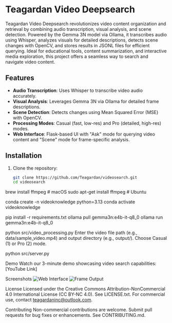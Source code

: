 # Teagardan Video Deepsearch

Teagardan Video Deepsearch revolutionizes video content organization and retrieval by combining audio transcription, visual analysis, and scene detection. Powered by the Gemma 3N model via Ollama, it transcribes audio using Whisper, analyzes visuals for detailed descriptions, detects scene changes with OpenCV, and stores results in JSONL files for efficient querying. Ideal for educational tools, content summarization, and interactive media exploration, this project offers a seamless way to search and navigate video content.

## Features
- **Audio Transcription**: Uses Whisper to transcribe video audio accurately.
- **Visual Analysis**: Leverages Gemma 3N via Ollama for detailed frame descriptions.
- **Scene Detection**: Detects changes using Mean Squared Error (MSE) with OpenCV.
- **Processing Modes**: Casual (fast, low-res) and Pro (detailed, high-res) modes.
- **Web Interface**: Flask-based UI with "Ask" mode for querying video content and "Scene" mode for frame-specific analysis.

## Installation
1. Clone the repository:
   ```bash
   git clone https://github.com/Teagardan/videosearch.git
   cd videosearch

brew install ffmpeg  # macOS
sudo apt-get install ffmpeg  # Ubuntu

conda create -n videoknowledge python=3.13
conda activate videoknowledge

pip install -r requirements.txt
ollama pull gemma3n:e4b-it-q8_0
ollama run gemma3n:e4b-it-q8_0

python src/video_processing.py
Enter the video file path (e.g., data/sample_video.mp4) and output directory (e.g., output/).
Choose Casual (1) or Pro (2) mode.

python src/server.py

Demo
Watch our 3-minute demo showcasing video search capabilities: [YouTube Link]

Screenshots
<img src="screenshots/interface.png" alt="Web Interface">
<img src="screenshots/frame_output.png" alt="Frame Output">


License
Licensed under the Creative Commons Attribution-NonCommercial 4.0 International License (CC BY-NC 4.0). See LICENSE.txt. For commercial use, contact teagardaninc@outlook.com.

Contributing
Non-commercial contributions are welcome. Submit pull requests for bug fixes or enhancements. See CONTRIBUTING.md.